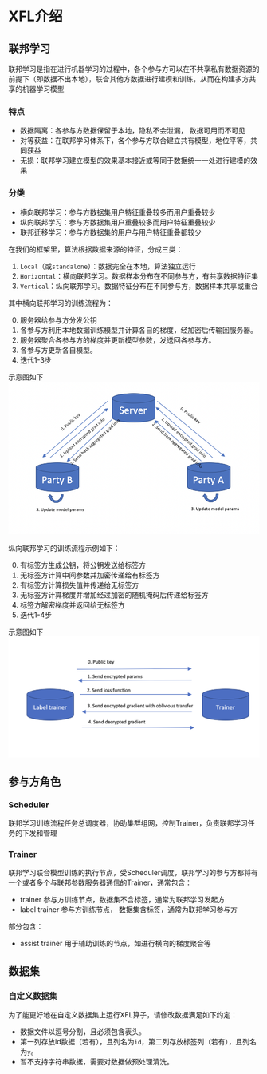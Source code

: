 # XFL介绍

## 联邦学习
联邦学习是指在进行机器学习的过程中，各个参与方可以在不共享私有数据资源的前提下（即数据不出本地），联合其他方数据进行建模和训练，从而在构建多方共享的机器学习模型

### 特点
- 数据隔离：各参与方数据保留于本地，隐私不会泄漏， 数据可用而不可见
- 对等获益：在联邦学习体系下，各个参与方联合建立共有模型，地位平等，共同获益
- 无损：联邦学习建立模型的效果基本接近或等同于数据统一一处进行建模的效果

### 分类
- 横向联邦学习：参与方数据集用户特征重叠较多而用户重叠较少
- 纵向联邦学习：参与方数据集用户重叠较多而用户特征重叠较少
- 联邦迁移学习：参与方数据集的用户与用户特征重叠都较少

在我们的框架里，算法根据数据来源的特征，分成三类：

1. `Local`（或`standalone`）：数据完全在本地，算法独立运行
2. `Horizontal`：横向联邦学习。数据样本分布在不同参与方，有共享数据特征集
3. `Vertical`：纵向联邦学习。数据特征分布在不同参与方，数据样本共享或重合

其中横向联邦学习的训练流程为：

0. 服务器给参与方分发公钥
1. 各参与方利用本地数据训练模型并计算各自的梯度，经加密后传输回服务器。
2. 服务器聚合各参与方的梯度并更新模型参数，发送回各参与方。
3. 各参与方更新各自模型。
4. 迭代1-3步

示意图如下
![](../images/Sect1.4HorizontalFL.png)

纵向联邦学习的训练流程示例如下：

0. 有标签方生成公钥，将公钥发送给标签方
1. 无标签方计算中间参数并加密传递给有标签方
2. 有标签方计算损失值并传递给无标签方
3. 无标签方计算梯度并增加经过加密的随机掩码后传递给标签方
4. 标签方解密梯度并返回给无标签方
5. 迭代1-4步

示意图如下
![](../images/Sect1.4VerticalFL.png)

## 参与方角色
### Scheduler
联邦学习训练流程任务总调度器，协助集群组网，控制Trainer，负责联邦学习任务的下发和管理

### Trainer
联邦学习联合模型训练的执行节点，受Scheduler调度，联邦学习的参与方都将有一个或者多个与联邦参数服务器通信的Trainer，通常包含：
- trainer 参与方训练节点，数据集不含标签，通常为联邦学习发起方
- label trainer 参与方训练节点， 数据集含标签，通常为联邦学习参与方

部分包含：
- assist trainer  用于辅助训练的节点，如进行横向的梯度聚合等

## 数据集
### 自定义数据集
为了能更好地在自定义数据集上运行XFL算子，请修改数据满足如下约定：
- 数据文件以逗号分割，且必须包含表头。
- 第一列存放id数据（若有），且列名为`id`，第二列存放标签列（若有），且列名为`y`。
- 暂不支持字符串数据，需要对数据做预处理清洗。

<!-- ## 架构图 -->



